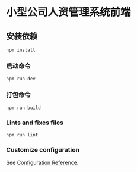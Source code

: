 # 小型公司人资管理系统前端

## 安装依赖
```
npm install
```

### 启动命令
```
npm run dev
```

### 打包命令
```
npm run build
```

### Lints and fixes files
```
npm run lint
```

### Customize configuration
See [Configuration Reference](https://cli.vuejs.org/config/).
